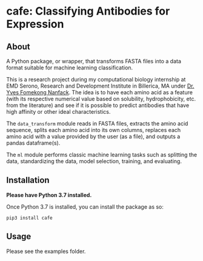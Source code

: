 # cafe: Classifying Antibodies for Expression

## About

A Python package, or wrapper, that transforms FASTA files into a data format suitable for machine learning classification.

This is a research project during my computational biology internship at EMD Serono, Research and Development Institute in Billerica, MA under [Dr. Yves Fomekong Nanfack](yves.fomekong.nanfack@emdserono.com). The idea is to have each amino acid as a feature (with its respective numerical value based on solubility, hydrophobicity, etc. from the literature) and see if it is possible to predict antibodies that have high affinity or other ideal characteristics.

The `data_transform` module reads in FASTA files, extracts the amino acid sequence, splits each amino acid into its own columns, replaces each amino acid with a value provided by the user (as a file), and outputs a pandas dataframe(s).

The `ml` module performs classic machine learning tasks such as splitting the data, standardizing the data, model selection, training, and evaluating.


## Installation

**Please have Python 3.7 installed.**

Once Python 3.7 is installed, you can install the package as so:

`pip3 install cafe`

## Usage

Please see the examples folder.